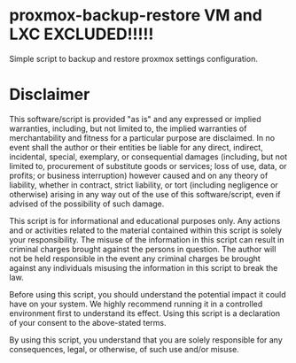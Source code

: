 # proxmox-backup-restore VM and LXC EXCLUDED!!!!!
Simple script to backup and restore proxmox settings configuration.


# Disclaimer

This software/script is provided "as is" and any expressed or implied warranties, including, but not limited to, the implied warranties of merchantability and fitness for a particular purpose are disclaimed. In no event shall the author or their entities be liable for any direct, indirect, incidental, special, exemplary, or consequential damages (including, but not limited to, procurement of substitute goods or services; loss of use, data, or profits; or business interruption) however caused and on any theory of liability, whether in contract, strict liability, or tort (including negligence or otherwise) arising in any way out of the use of this software/script, even if advised of the possibility of such damage.

This script is for informational and educational purposes only. Any actions and or activities related to the material contained within this script is solely your responsibility. The misuse of the information in this script can result in criminal charges brought against the persons in question. The author will not be held responsible in the event any criminal charges be brought against any individuals misusing the information in this script to break the law.

Before using this script, you should understand the potential impact it could have on your system. We highly recommend running it in a controlled environment first to understand its effect. Using this script is a declaration of your consent to the above-stated terms.

By using this script, you understand that you are solely responsible for any consequences, legal, or otherwise, of such use and/or misuse.
